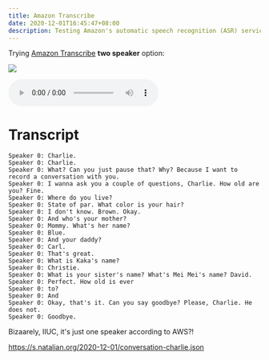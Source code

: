 ```yaml
---
title: Amazon Transcribe
date: 2020-12-01T16:45:47+08:00
description: Testing Amazon's automatic speech recognition (ASR) service with my son
---
```


Trying [Amazon Transcribe](https://aws.amazon.com/transcribe/) **two speaker** option:

<img src="https://s.natalian.org/2020-12-01/two-speakers.png">

<audio src="https://s.natalian.org/2020-12-01/conversation-charlie.mp3" controls></audio>

# Transcript

	Speaker 0: Charlie.
	Speaker 0: Charlie.
	Speaker 0: What? Can you just pause that? Why? Because I want to record a conversation with you.
	Speaker 0: I wanna ask you a couple of questions, Charlie. How old are you? Fine.
	Speaker 0: Where do you live?
	Speaker 0: State of par. What color is your hair?
	Speaker 0: I don't know. Brown. Okay.
	Speaker 0: And who's your mother?
	Speaker 0: Mommy. What's her name?
	Speaker 0: Blue.  
	Speaker 0: And your daddy?
	Speaker 0: Carl.
	Speaker 0: That's great.
	Speaker 0: What is Kaka's name?
	Speaker 0: Christie.
	Speaker 0: What is your sister's name? What's Mei Mei's name? David.
	Speaker 0: Perfect. How old is ever
	Speaker 0: to?
	Speaker 0: And
	Speaker 0: Okay, that's it. Can you say goodbye? Please, Charlie. He does not.
	Speaker 0: Goodbye.

Bizaarely, IIUC, it's just one speaker according to AWS?!

<https://s.natalian.org/2020-12-01/conversation-charlie.json>
